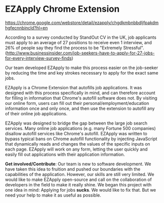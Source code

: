 # EZApply Chrome Extension
https://chrome.google.com/webstore/detail/ezapply/chgdkmbnbbdljfpakdmhgfecnnbincld?hl=en

According to a survey conducted by StandOut CV in the UK, job applicants must apply to an average of 27 positions to receive even 1 interview, and 26% of people say they find the process to be "Extremely Stressful". 
(http://www.businessinsider.com/job-seekers-have-to-apply-for-27-jobs-for-every-interview-survey-finds)

Our team developed EZApply to make this process easier on the job-seeker by reducing the time and key strokes necessary to apply for the exact same jobs.

EZApply is a Chrome Extension that autofills job applications. It was designed with this process specifically in mind, and can therefore account for filling in information that Chrome's autofill software does not. By visiting our online form, users can fill out their personal/employment/education information once and only once, and then use the extension to autofill any of their online job applications.

EZApply was designed to bridge the gap between the large job search services. Many online job applications (e.g. many Fortune 500 companies) disallow autofill services like Chrome's autofill. EZApply was written to bypass typical bans on Chrome autofill functionality by injecting JavaScript that dynamically reads and changes the values of the specific inputs on each page. EZApply will work on any form, letting the user quickly and easily fill out applications with their application information. 

**Get involved/Contribute**: Our team is new to software development. We have taken this idea to fruition and pushed our boundaries with the capabilities of the application. However, our skills are still very limited. We would like to make EZApply open-source and call on the collaboration of developers in the field to make it really shine. 
We began this project with one idea in mind: Applying for jobs **sucks**. We would like to fix that. But we need your help to make it as useful as possible.

